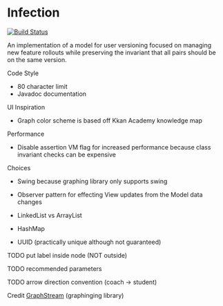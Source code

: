 # Infection
[![Build Status](https://travis-ci.org/RamV13/Infection.svg?branch=master)](https://travis-ci.org/RamV13/Infection)

An implementation of a model for user versioning focused on managing new feature rollouts while preserving the invariant that all pairs should be on the same version.

Code Style
- 80 character limit
- Javadoc documentation 

UI Inspiration
- Graph color scheme is based off Kkan Academy knowledge map

Performance
- Disable assertion VM flag for increased performance because class invariant checks can be expensive

Choices
- Swing because graphing library only supports swing
- Observer pattern for effecting View updates from the Model data changes

- LinkedList vs ArrayList
- HashMap
- UUID (practically unique although not guaranteed)

TODO put label inside node (NOT outside)

TODO recommended parameters

TODO arrow direction convention (coach -> student)

Credit [GraphStream](http://graphstream-project.org/) (graphinging library)
